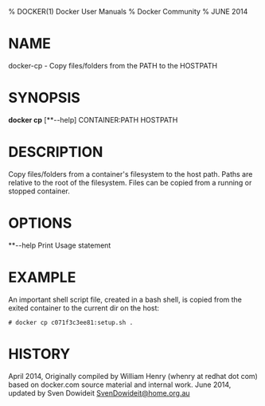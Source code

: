 % DOCKER(1) Docker User Manuals
% Docker Community
% JUNE 2014
# NAME
docker-cp - Copy files/folders from the PATH to the HOSTPATH

# SYNOPSIS
**docker cp**
[**--help]
CONTAINER:PATH HOSTPATH

# DESCRIPTION
Copy files/folders from a container's filesystem to the host
path. Paths are relative to the root of the filesystem. Files
can be copied from a running or stopped container.

# OPTIONS

**--help  Print Usage statement

# EXAMPLE
An important shell script file, created in a bash shell, is copied from
the exited container to the current dir on the host:

    # docker cp c071f3c3ee81:setup.sh .

# HISTORY
April 2014, Originally compiled by William Henry (whenry at redhat dot com)
based on docker.com source material and internal work.
June 2014, updated by Sven Dowideit <SvenDowideit@home.org.au>
